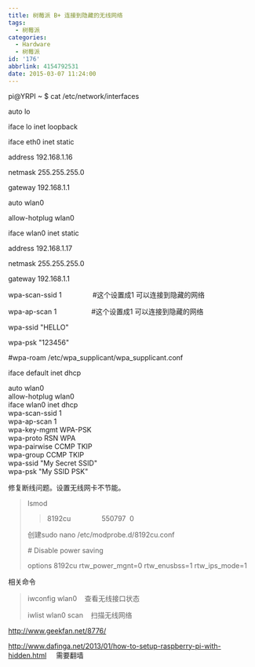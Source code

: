 ```yaml
---
title: 树莓派 B+ 连接到隐藏的无线网络
tags:
  - 树莓派
categories:
  - Hardware
  - 树莓派
id: '176'
abbrlink: 4154792531
date: 2015-03-07 11:24:00
---
```


pi@YRPI ~ $ cat /etc/network/interfaces

auto lo

iface lo inet loopback

  

iface eth0 inet static

address 192.168.1.16

netmask 255.255.255.0

gateway 192.168.1.1

  

auto wlan0

allow-hotplug wlan0

iface wlan0 inet static

address 192.168.1.17

netmask 255.255.255.0

gateway 192.168.1.1

wpa-scan-ssid 1                #这个设置成1 可以连接到隐藏的网络

wpa-ap-scan 1                  #这个设置成1 可以连接到隐藏的网络

wpa-ssid "HELLO"

wpa-psk "123456"

#wpa-roam /etc/wpa\_supplicant/wpa\_supplicant.conf

  

iface default inet dhcp

  

auto wlan0  
allow-hotplug wlan0  
iface wlan0 inet dhcp  
   wpa-scan-ssid 1  
   wpa-ap-scan 1  
   wpa-key-mgmt WPA-PSK  
   wpa-proto RSN WPA  
   wpa-pairwise CCMP TKIP  
   wpa-group CCMP TKIP  
   wpa-ssid "My Secret SSID"  
   wpa-psk "My SSID PSK"

  

修复断线问题。设置无线网卡不节能。

> lsmod
> 
> > 8192cu                550797  0
> 
> >   
> 
> 创建sudo nano /etc/modprobe.d/8192cu.conf
> 
> \# Disable power saving
> 
> options 8192cu rtw\_power\_mgnt=0 rtw\_enusbss=1 rtw\_ips\_mode=1

  

相关命令

> iwconfig wlan0    查看无线接口状态
> 
> iwlist wlan0 scan    扫描无线网络

  

  

http://www.geekfan.net/8776/

http://www.dafinga.net/2013/01/how-to-setup-raspberry-pi-with-hidden.html     需要翻墙